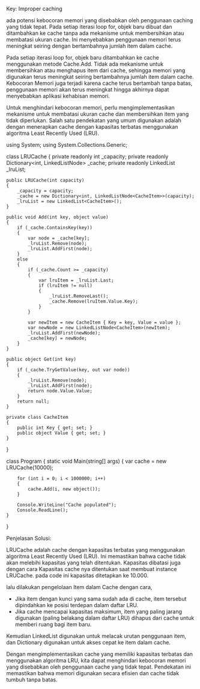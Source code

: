 Key:
Improper caching

 ada potensi kebocoran memori yang disebabkan oleh penggunaan caching yang tidak tepat. Pada setiap iterasi loop for, objek baru dibuat dan ditambahkan ke cache tanpa ada mekanisme untuk membersihkan atau membatasi ukuran cache. Ini menyebabkan penggunaan memori terus meningkat seiring dengan bertambahnya jumlah item dalam cache.

Pada setiap iterasi loop for, objek baru ditambahkan ke cache menggunakan metode Cache.Add.
Tidak ada mekanisme untuk membersihkan atau menghapus item dari cache, sehingga memori yang digunakan terus meningkat seiring bertambahnya jumlah item dalam cache.
Kebocoran Memori juga terjadi karena cache terus bertambah tanpa batas, penggunaan memori akan terus meningkat hingga akhirnya dapat menyebabkan aplikasi kehabisan memori.

Untuk menghindari kebocoran memori, perlu mengimplementasikan mekanisme untuk membatasi ukuran cache dan membersihkan item yang tidak diperlukan. 
Salah satu pendekatan yang umum digunakan adalah dengan menerapkan cache dengan kapasitas terbatas menggunakan algoritma Least Recently Used (LRU).

using System;
using System.Collections.Generic;

class LRUCache
{
    private readonly int _capacity;
    private readonly Dictionary<int, LinkedListNode<CacheItem>> _cache;
    private readonly LinkedList<CacheItem> _lruList;

    public LRUCache(int capacity)
    {
        _capacity = capacity;
        _cache = new Dictionary<int, LinkedListNode<CacheItem>>(capacity);
        _lruList = new LinkedList<CacheItem>();
    }

    public void Add(int key, object value)
    {
        if (_cache.ContainsKey(key))
        {
            var node = _cache[key];
            _lruList.Remove(node);
            _lruList.AddFirst(node);
        }
        else
        {
            if (_cache.Count >= _capacity)
            {
                var lruItem = _lruList.Last;
                if (lruItem != null)
                {
                    _lruList.RemoveLast();
                    _cache.Remove(lruItem.Value.Key);
                }
            }

            var newItem = new CacheItem { Key = key, Value = value };
            var newNode = new LinkedListNode<CacheItem>(newItem);
            _lruList.AddFirst(newNode);
            _cache[key] = newNode;
        }
    }

    public object Get(int key)
    {
        if (_cache.TryGetValue(key, out var node))
        {
            _lruList.Remove(node);
            _lruList.AddFirst(node);
            return node.Value.Value;
        }
        return null;
    }

    private class CacheItem
    {
        public int Key { get; set; }
        public object Value { get; set; }
    }
}

class Program
{
    static void Main(string[] args)
    {
        var cache = new LRUCache(10000);

        for (int i = 0; i < 1000000; i++)
        {
            cache.Add(i, new object());
        }

        Console.WriteLine("Cache populated");
        Console.ReadLine();
    }
}


Penjelasan Solusi:

LRUCache adalah cache dengan kapasitas terbatas yang menggunakan algoritma Least Recently Used (LRU). Ini memastikan bahwa cache tidak akan melebihi kapasitas yang telah ditentukan.
Kapasitas dibatasi juga dengan cara Kapasitas cache nya ditentukan saat membuat instance LRUCache. pada code ini kapasitas ditetapkan ke 10.000.

lalu dilakukan pengelolaan Item dalam Cache dengan cara,
- Jika item dengan kunci yang sama sudah ada di cache, item tersebut dipindahkan ke posisi terdepan dalam daftar LRU.
- Jika cache mencapai kapasitas maksimum, item yang paling jarang digunakan (paling belakang dalam daftar LRU) dihapus dari cache untuk memberi ruang bagi item baru.

Kemudian LinkedList digunakan untuk melacak urutan penggunaan item, dan Dictionary digunakan untuk akses cepat ke item dalam cache.

Dengan mengimplementasikan cache yang memiliki kapasitas terbatas dan menggunakan algoritma LRU, kita dapat menghindari kebocoran memori yang disebabkan oleh penggunaan cache yang tidak tepat. Pendekatan ini memastikan bahwa memori digunakan secara efisien dan cache tidak tumbuh tanpa batas.